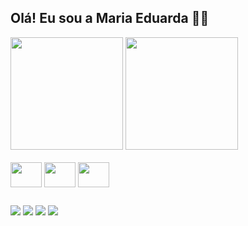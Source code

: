 ## Olá! Eu sou a Maria Eduarda 👋🏼

<div>
  <img height="180em" src="https://github-readme-stats.vercel.app/api?username=iduarda&show_icons=true&theme=nightowl">
  <img height="180em" src="https://github-readme-stats.vercel.app/api/top-langs/?username=iduarda&layout=compact&theme=nightowl">
  <br><br>
  <img align="center" height="40" width="50" src="https://cdn.jsdelivr.net/gh/devicons/devicon@latest/icons/html5/html5-original.svg">
  <img align="center" height="40" width="50" src="https://cdn.jsdelivr.net/gh/devicons/devicon@latest/icons/css3/css3-original.svg">
  <img align="center" height="40" width="50" src="https://cdn.jsdelivr.net/gh/devicons/devicon@latest/icons/c/c-original.svg">
</div>

##

<div>
  <a href="https://www.linkedin.com/in/maria-eduarda-zumb%C3%A9-gomes-27225428a/" target="_blank"><img src="https://img.shields.io/badge/LinkedIn-0077B5?style=for-the-badge&logo=linkedin&logoColor=white" target="-blank"></a>
  <a href="https://www.instagram.com/edduuarda__/" target="_blank"><img src="https://img.shields.io/badge/Instagram-E4405F?style=for-the-badge&logo=instagram&logoColor=white" target="-blank"></a>
  <a href="mailto:mariaeduardazumbegomes@hormail.com" target="_blank"><img src="https://img.shields.io/badge/Microsoft_Outlook-0078D4?style=for-the-badge&logo=microsoft-outlook&logoColor=white" target="-blank"></a>
  <a href="https://discord.com/channels/@deuxdux" target="-blank"><img src="https://img.shields.io/badge/Discord-7289DA?style=for-the-badge&logo=discord&logoColor=white" target="-blank"></a>
</div>
